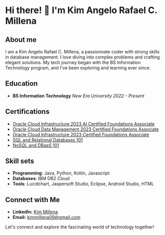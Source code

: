 # Hi there! 👋 I'm Kim Angelo Rafael C. Millena

## About me
I am a Kim Angelo Rafael C. Millena, a passionnate coder with strong skills in database management. I love diving into complex problems and crafting elegant solutions. My tech journey began with the BS Information Technology program, and I've been exploring and learning ever since.

## Education 
- **BS Information Technology** *New Era University* *2022 - Present*

## Certifications
* [Oracle Cloud Infrastructure 2023 AI Certified Foundations Associate](https://catalog-education.oracle.com/pls/certview/sharebadge?id=D772C4E63E0391E6521A3331D1BD9C4E9A669DB0954F34AF750530AEF69AA97D&fbclid=IwAR0Tj4pNTUOftkMkmSCCw-mMh9NiRBYFThyM46jgZbrdjCQcVeL4CZ8w14s)
* [Oracle Cloud Data Management 2023 Certified Foundations Associate](https://catalog-education.oracle.com/pls/certview/sharebadge?id=D2C505BBDDD22CFE62CDA6EC285B5DE714504118BD5E2887776082185FCF3029&fbclid=IwAR0JBmOuLJ2_Az3hFl7Tho4O-spddBgrnjqpdXkfAiVq6dfw5daAnKVhrAA)
* [Oracle Cloud Infrastructure 2023 Certified Foundations Associate](https://catalog-education.oracle.com/pls/certview/sharebadge?id=3211762A03543D3D70296A9ADF5A4100149C224E8FEC9AA1920794789810DB3F&fbclid=IwAR0qi5VYdtCsfqP7LhSm_9pns9S3DaGwfv4DN0p3X8dGVzCAyX9J4GLbYLQ)
* [SQL and Relational Databases 101](https://courses.cognitiveclass.ai/certificates/fe604c88e8544817abd4934f2a214924?fbclid=IwAR0teazcBf5LyqfOFNLzsLgtmv9-7JiGiS7FKRPGysTIHHk4dYAsNWgpqBw)
* [NoSQL and DBaaS 101](https://courses.cognitiveclass.ai/certificates/389179bb1b6f4847a6e11d47857639c7)

## Skill sets
* **Programming**:  Java, Python, Kotlin, Javascript
* **Databases**: IBM DB2 Cloud
* **Tools**:  Lucidchart, Jaspersoft Studio, Eclipse, Android Studio, HTML

## Connect with Me
- **LinkedIn:** [Kim Millena](https://www.linkedin.com/in/kim-millena-b58b282a2/)
- **Email:** kimmillena09@gmail.com

Let's connect and explore the fascinating world of technology together!

